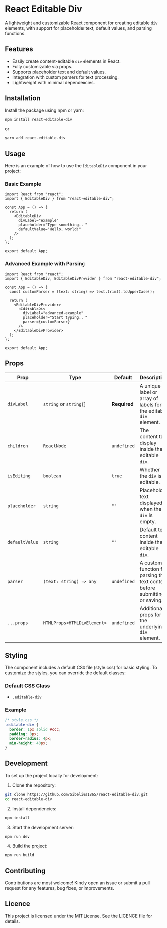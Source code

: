 # React Editable Div

A lightweight and customizable React component for creating editable `div` elements, with support for placeholder text, default values, and parsing functions.


## Features

- Easily create content-editable `div` elements in React.
- Fully customizable via props.
- Supports placeholder text and default values.
- Integration with custom parsers for text processing.
- Lightweight with minimal dependencies.


## Installation

Install the package using npm or yarn:

```bash
npm install react-editable-div
```

or

```bash
yarn add react-editable-div
```


## Usage

Here is an example of how to use the `EditableDiv` component in your project:

### Basic Example

```tsx
import React from "react";
import { EditableDiv } from "react-editable-div";

const App = () => {
  return (
    <EditableDiv
      divLabel="example"
      placeholder="Type something..."
      defaultValue="Hello, world!"
    />
  );
};

export default App;
```

### Advanced Example with Parsing

```tsx
import React from "react";
import { EditableDiv, EditableDivProvider } from "react-editable-div";

const App = () => {
  const customParser = (text: string) => text.trim().toUpperCase();

  return (
    <EditableDivProvider>
      <EditableDiv
        divLabel="advanced-example"
        placeholder="Start typing..."
        parser={customParser}
      />
    </EditableDivProvider>
  );
};

export default App;
```


## Props

| Prop             | Type                              | Default         | Description                                                                 |
| ----------------- | --------------------------------- | --------------- | --------------------------------------------------------------------------- |
| `divLabel`        | `string` or `string[]`           | **Required**    | A unique label or array of labels for the editable `div` element.           |
| `children`        | `ReactNode`                      | `undefined`     | The content to display inside the editable `div`.                           |
| `isEditing`       | `boolean`                        | `true`          | Whether the `div` is editable.                                              |
| `placeholder`     | `string`                         | `""`            | Placeholder text displayed when the `div` is empty.                         |
| `defaultValue`    | `string`                         | `""`            | Default text content inside the editable `div`.                             |
| `parser`          | `(text: string) => any`          | `undefined`     | A custom function for parsing the text content before submitting or saving. |
| `...props`        | `HTMLProps<HTMLDivElement>`      | `undefined`     | Additional props for the underlying `div` element.                          |


## Styling

The component includes a default CSS file (style.css) for basic styling. To customize the styles, you can override the default classes:

### Default CSS Class

- `.editable-div`

### Example

```css
/* style.css */
.editable-div {
  border: 1px solid #ccc;
  padding: 8px;
  border-radius: 4px;
  min-height: 40px;
}
```


## Development

To set up the project locally for development:

1. Clone the repository:
   
```bash
git clone https://github.com/Sibelius1865/react-editable-div.git
cd react-editable-div
```

2. Install dependencies:
   
```bash
npm install
```

3. Start the development server:

```bash
npm run dev
```

4. Build the project:

```bash
npm run build
```


## Contributing

Contributions are most welcome! Kindly open an issue or submit a pull request for any features, bug fixes, or improvements.


## Licence

This project is licensed under the MIT License. See the LICENCE file for details.